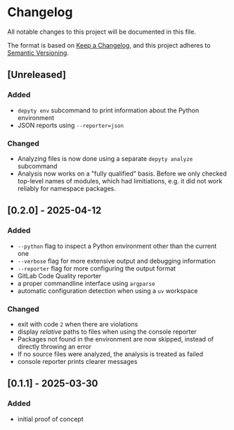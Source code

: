 # Changelog

All notable changes to this project will be documented in this file.

The format is based on [Keep a Changelog](https://keepachangelog.com/en/1.1.0/),
and this project adheres to [Semantic Versioning](https://semver.org/spec/v2.0.0.html).

## [Unreleased]

### Added

- `depyty env` subcommand to print information about the Python environment
- JSON reports using `--reporter=json` 

### Changed

- Analyzing files is now done using a separate `depyty analyze` subcommand
- Analysis now works on a "fully qualified" basis. Before we only checked
  top-level names of modules, which had limitiations, e.g. it did not work
  reliably for namespace packages.

## [0.2.0] - 2025-04-12

### Added

- `--python` flag to inspect a Python environment other than the current one
- `--verbose` flag for more extensive output and debugging information
- `--reporter` flag for more configuring the output format
- GitLab Code Quality reporter
- a proper commandline interface using `argparse`
- automatic configuration detection when using a `uv` workspace

### Changed

- exit with code `2` when there are violations
- display _relative_ paths to files when using the console reporter
- Packages not found in the environment are now skipped, instead of directly throwing an error
- If no source files were analyzed, the analysis is treated as failed
- console reporter prints clearer messages

## [0.1.1] - 2025-03-30

### Added

- initial proof of concept

